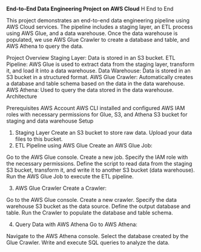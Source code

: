 **End-to-End Data Engineering Project on AWS Cloud**  H End to End

This project demonstrates an end-to-end data engineering pipeline using AWS Cloud services. The pipeline includes a staging layer, an ETL process using AWS Glue, and a data warehouse. Once the data warehouse is populated, we use AWS Glue Crawler to create a database and table, and AWS Athena to query the data.

Project Overview
Staging Layer: Data is stored in an S3 bucket.
ETL Pipeline: AWS Glue is used to extract data from the staging layer, transform it, and load it into a data warehouse.
Data Warehouse: Data is stored in an S3 bucket in a structured format.
AWS Glue Crawler: Automatically creates a database and table schema based on the data in the data warehouse.
AWS Athena: Used to query the data stored in the data warehouse.
Architecture

Prerequisites
AWS Account
AWS CLI installed and configured
AWS IAM roles with necessary permissions for Glue, S3, and Athena
S3 bucket for staging and data warehouse
Setup
1. Staging Layer
Create an S3 bucket to store raw data.
Upload your data files to this bucket.
2. ETL Pipeline using AWS Glue
Create an AWS Glue Job:

Go to the AWS Glue console.
Create a new job.
Specify the IAM role with the necessary permissions.
Define the script to read data from the staging S3 bucket, transform it, and write it to another S3 bucket (data warehouse).
Run the AWS Glue Job to execute the ETL pipeline.

3. AWS Glue Crawler
Create a Crawler:

Go to the AWS Glue console.
Create a new crawler.
Specify the data warehouse S3 bucket as the data source.
Define the output database and table.
Run the Crawler to populate the database and table schema.

4. Query Data with AWS Athena
Go to AWS Athena:

Navigate to the AWS Athena console.
Select the database created by the Glue Crawler.
Write and execute SQL queries to analyze the data.

